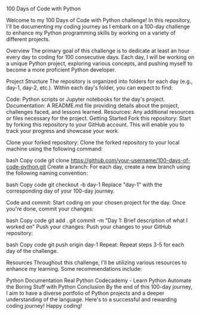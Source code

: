 100 Days of Code with Python

Welcome to my 100 Days of Code with Python challenge! In this repository, I'll be documenting my coding journey as I embark on a 100-day challenge to enhance my Python programming skills by working on a variety of different projects.

Overview
The primary goal of this challenge is to dedicate at least an hour every day to coding for 100 consecutive days. Each day, I will be working on a unique Python project, exploring various concepts, and pushing myself to become a more proficient Python developer.

Project Structure
The repository is organized into folders for each day (e.g., day-1, day-2, etc.). Within each day's folder, you can expect to find:

Code: Python scripts or Jupyter notebooks for the day's project.
Documentation: A README.md file providing details about the project, challenges faced, and lessons learned.
Resources: Any additional resources or files necessary for the project.
Getting Started
Fork this repository: Start by forking this repository to your GitHub account. This will enable you to track your progress and showcase your work.

Clone your forked repository: Clone the forked repository to your local machine using the following command:

bash
Copy code
git clone https://github.com/your-username/100-days-of-code-python.git
Create a branch: For each day, create a new branch using the following naming convention:

bash
Copy code
git checkout -b day-1
Replace "day-1" with the corresponding day of your 100-day journey.

Code and commit: Start coding on your chosen project for the day. Once you're done, commit your changes:

bash
Copy code
git add .
git commit -m "Day 1: Brief description of what I worked on"
Push your changes: Push your changes to your GitHub repository:

bash
Copy code
git push origin day-1
Repeat: Repeat steps 3-5 for each day of the challenge.

Resources
Throughout this challenge, I'll be utilizing various resources to enhance my learning. Some recommendations include:

Python Documentation
Real Python
Codecademy - Learn Python
Automate the Boring Stuff with Python
Conclusion
By the end of this 100-day journey, I aim to have a diverse portfolio of Python projects and a deeper understanding of the language. Here's to a successful and rewarding coding journey! Happy coding!